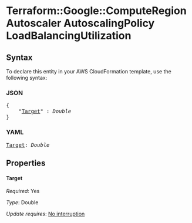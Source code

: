 # Terraform::Google::ComputeRegionAutoscaler AutoscalingPolicy LoadBalancingUtilization

## Syntax

To declare this entity in your AWS CloudFormation template, use the following syntax:

### JSON

<pre>
{
    "<a href="#target" title="Target">Target</a>" : <i>Double</i>
}
</pre>

### YAML

<pre>
<a href="#target" title="Target">Target</a>: <i>Double</i>
</pre>

## Properties

#### Target

_Required_: Yes

_Type_: Double

_Update requires_: [No interruption](https://docs.aws.amazon.com/AWSCloudFormation/latest/UserGuide/using-cfn-updating-stacks-update-behaviors.html#update-no-interrupt)

